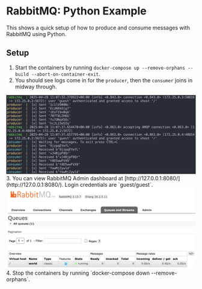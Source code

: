 # RabbitMQ: Python Example
This shows a quick setup of how to produce and consume messages with RabbitMQ using Python.

## Setup
1. Start the containers by running `docker-compose up --remove-orphans --build --abort-on-container-exit`.
2. You should see logs come in for the `producer`, then the `consumer` joins in midway through.
<img src="images/rabbitmq.png">
3. You can view RabbitMQ Admin dashboard at [http://127.0.0.1:8080/](http://127.0.0.1:8080/). Login credentials are `guest/guest`.
<img src="images/rabbitmq-admin.png">
4. Stop the containers by running `docker-compose down --remove-orphans`.
